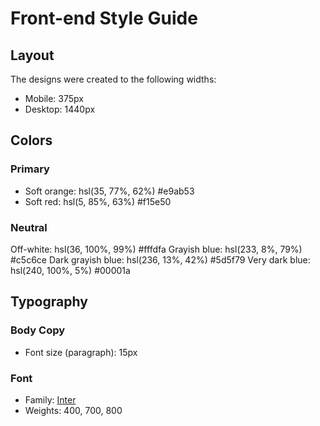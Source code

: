 # Front-end Style Guide

## Layout

The designs were created to the following widths:

- Mobile: 375px
- Desktop: 1440px

## Colors

### Primary

- Soft orange: hsl(35, 77%, 62%) 	#e9ab53
- Soft red: hsl(5, 85%, 63%)    #f15e50

### Neutral

Off-white: hsl(36, 100%, 99%) 	#fffdfa
Grayish blue: hsl(233, 8%, 79%) 	#c5c6ce
Dark grayish blue: hsl(236, 13%, 42%) 	#5d5f79
Very dark blue: hsl(240, 100%, 5%) 	#00001a

## Typography

### Body Copy

- Font size (paragraph): 15px

### Font

- Family: [Inter](https://fonts.google.com/specimen/Inter)
- Weights: 400, 700, 800
